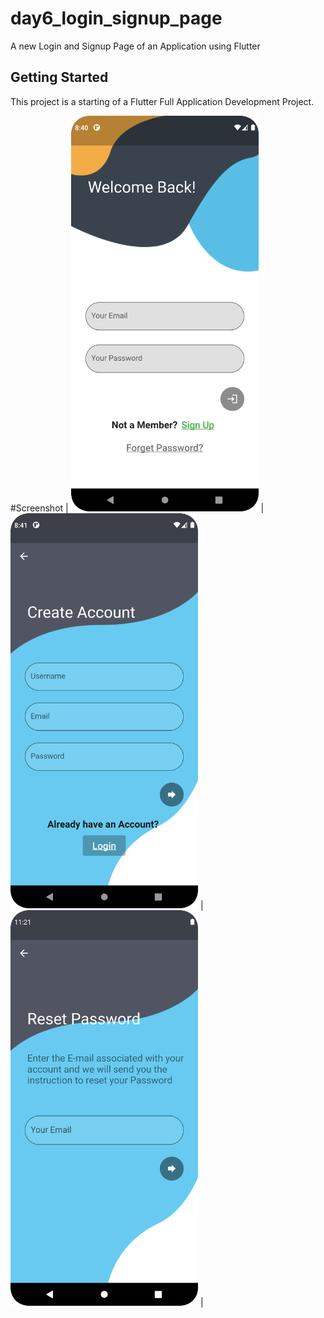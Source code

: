 # day6_login_signup_page

A new Login and Signup Page of an Application using Flutter

## Getting Started

This project is a starting of a Flutter Full Application Development Project.

#Screenshot
| <img src="screenshot/login.png"  width="300"/> | <img src="screenshot/signup.png" width="300"/>  | <img src="screenshot/forgetpass.png" width="300"/>  |
